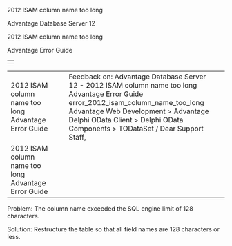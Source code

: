 2012 ISAM column name too long




Advantage Database Server 12  

2012 ISAM column name too long

Advantage Error Guide

|  |
| --- |
|  |

|  |  |  |  |  |
| --- | --- | --- | --- | --- |
| 2012 ISAM column name too long  Advantage Error Guide |  |  | Feedback on: Advantage Database Server 12 - 2012 ISAM column name too long Advantage Error Guide error\_2012\_isam\_column\_name\_too\_long Advantage Web Development > Advantage Delphi OData Client > Delphi OData Components > TODataSet / Dear Support Staff, |  |
| 2012 ISAM column name too long  Advantage Error Guide |  |  |  |  |

Problem: The column name exceeded the SQL engine limit of 128 characters.

Solution: Restructure the table so that all field names are 128 characters or less.